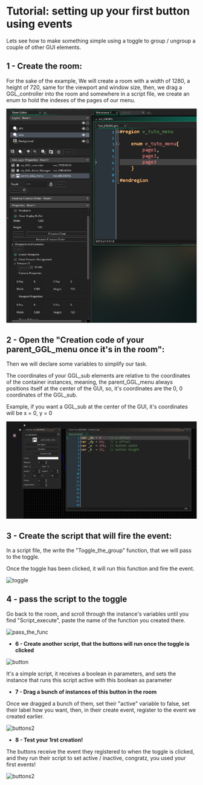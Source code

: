# **Tutorial: setting up your first button using events**

Lets see how to make something simple using a toggle to group / ungroup a couple of other GUI elements.

## **1 - Create the room**:

For the sake of the example, We will create a room with a width of 1280, a height of 720, same for the viewport and window size, then, we drag
a GGL_controller into the room and somewhere in a script file, we create an enum to hold the indexes of the pages of our menu.

![room](https://github.com/Ced30/GGL-Documentation/blob/main/Images/Tutorial/Menus/Menu_room.png)

## **2 - Open the "Creation code of your parent_GGL_menu once it's in the room"**:

Then we will declare some variables to simplify our task.

The coordinates of your GGL_sub elements are relative to the coordinates of the container instances, meaning, the parent_GGL_menu always positions itself at the center of the GUI, so, it's coordinates are the 0, 0 coordinates of the GGL_sub.

Example, if you want a GGL_sub at the center of the GUI, it's coordinates will be x = 0, y = 0

![toggle](https://github.com/Ced30/GGL-Documentation/blob/main/Images/Tutorial/Menus/declarations.png)

## **3 - Create the script that will fire the event**:

In a script file, the write the "Toggle_the_group" function, that we will pass to the toggle.

Once the toggle has been clicked, it will run this function and fire the event.

![toggle](https://github.com/Ced30/GML-GUI-Library-GGL-Documentation/blob/main/Images/Tutorial/Events/script_fire.png)

## **4 - pass the script to the toggle**
Go back to the room, and scroll through the instance's variables until you find "Script_execute", paste the name of the function you created there.

![pass_the_func](https://github.com/Ced30/GML-GUI-Library-GGL-Documentation/blob/main/Images/Tutorial/Events/pass_the_function.png)

- **6 - Create another script, that the buttons will run once the toggle is clicked**

![button](https://github.com/Ced30/GML-GUI-Library-GGL-Documentation/blob/main/Images/Tutorial/Events/script_when_toggled.png)

It's a simple script, it receives a boolean in parameters, and sets the instance that runs this script active with this boolean as parameter

- **7 - Drag a bunch of instances of this button in the room**

Once we dragged a bunch of them, set their "active" variable to false, set their label how you want, then, in their create event, register to the event we created earlier.

![buttons2](https://github.com/Ced30/GML-GUI-Library-GGL-Documentation/blob/main/Images/Tutorial/Events/drag_the_buttons.png)

- **8 - Test your 1rst creation!**

The buttons receive the event they registered to when the toggle is clicked, and they run their script to set active / inactive, congratz, you used your first events!

![buttons2](https://github.com/Ced30/GML-GUI-Library-GGL-Documentation/blob/main/Images/Tutorial/Events/Tuto1_complete.gif)




